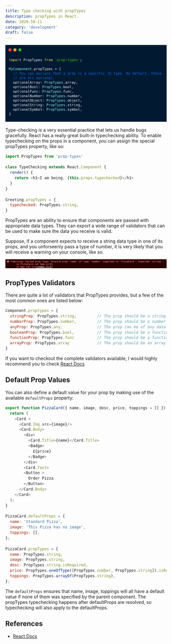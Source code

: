 ```yaml
---
title: Type checking with propTypes
description: propTypes in React.
date: 2020-10-11
category: 'development'
draft: false
---
```


![](./assets/cover.png)

Type-checking is a very essential practice that lets us handle bugs gracefully. React has a really great built-in typechecking ability. To enable typechecking on the props in a component, you can assign the special propTypes property, like so:

```javascript
import PropTypes from 'prop-types'

class TypeChecking extends React.Component {
  render() {
    return <h1>I am being, {this.props.typechecked}</h1>
  }
}

Greeting.propTypes = {
  typechecked: PropTypes.string,
}
```

PropTypes are an ability to ensure that components are passed with appropriate data types. They can export a wide range of validators that can be used to make sure the data you receive is valid.

Suppose, if a component expects to receive a string data type in one of its props, and you unforseenly pass a type of number, it is very likely that you will receive a warning on your console, like so.

![proptypes-erro](./assets/proptypes-error.png)

## PropTypes Validators

There are quite a lot of validators that PropTypes provides, but a few of the most common ones are listed below:

```javascript
Component.proptypes = {
  stringProp: PropTypes.string,         // The prop should be a string
  numberProp: PropTypes.number,         // The prop should be a number
  anyProp: PropTypes.any,               // The prop can be of any data type
  booleanProp: PropTypes.bool,          // The prop should be a function
  functionProp: PropTypes.func          // The prop should be a function
  arrayProp: PropTypes.array            // The prop should be an array
}
```

If you want to checkout the complete validators available, I would highly recommend you to check [React Docs](https://reactjs.org/docs/typechecking-with-proptypes.html)

## Default Prop Values

You can also define a default value for your prop by making use of the available `defaultProps` property:

```javascript
export function PizzaCard({ name, image, desc, price, toppings = [] }) {
  return (
    <Card >
      <Card.Img src={image}/>
      <Card.Body>
        <div>
          <Card.Title>{name}</Card.Title>
          <Badge>
            £{price}
          </Badge>
        </div>
        <Card.Text>
        <Button >
          Order Pizza
        </Button>
      </Card.Body>
    </Card>
  );
}

PizzaCard.defaultProps = {
  name: 'Standard Pizza',
  image: 'This Pizza has no image',
  toppings: [],
};

PizzaCard.propTypes = {
  name: PropTypes.string,
  image: PropTypes.string,
  desc: PropTypes.string.isRequired,
  price: PropTypes.oneOfType([PropTypes.number, PropTypes.string]).isRequired,
  toppings: PropTypes.arrayOf(PropTypes.string),
};

```

The `defaultProps` ensures that name, image, toppings will all have a default value if none of them was specified by the parent component. The propTypes typechecking happens after defaultProps are resolved, so typechecking will also apply to the defaultProps.

## References

- [React Docs](https://reactjs.org/docs/typechecking-with-proptypes.html)
